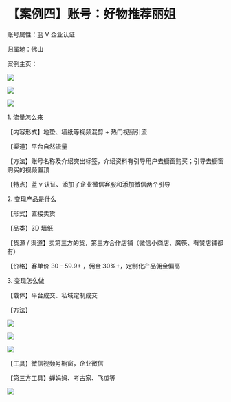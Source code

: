# 【案例四】账号：好物推荐丽姐

账号属性：蓝 V 企业认证

归属地：佛山

案例主页：

![](img/a26d1d1e8ac7a5a15cee50ee09e465ae.png)

![](img/41c8ea72f539f888f65d8bb8b44edc0f.png)

![](img/64e6af2c54babbae356cb3bdf780fa0b.png)

1\. 流量怎么来

【内容形式】地垫、墙纸等视频混剪 + 热门视频引流

【渠道】平台自然流量

【方法】账号名称及介绍突出标签，介绍资料有引导用户去橱窗购买；引导去橱窗购买的视频置顶

【特点】蓝 v 认证、添加了企业微信客服和添加微信两个引导

2\. 变现产品是什么

【形式】直接卖货

【品类】3D 墙纸

【货源 / 渠道】卖第三方的货，第三方合作店铺（微信小商店、魔筷、有赞店铺都有）

【价格】客单价 30 - 59.9+ ，佣金 30%+，定制化产品佣金偏高

3\. 变现怎么做

【载体】平台成交、私域定制成交

【方法】

![](img/e0ae02816efbf17d62969998d75bdfec.png)

![](img/a9c955e7fae56c06112247dffa69c418.png)

![](img/4c7be918e8f0f7bc6fd771613af36741.png)

【工具】微信视频号橱窗，企业微信

【第三方工具】蝉妈妈、考古家、飞瓜等

![](img/94810c34d777b62e32a35f30c93b9cfb.png)